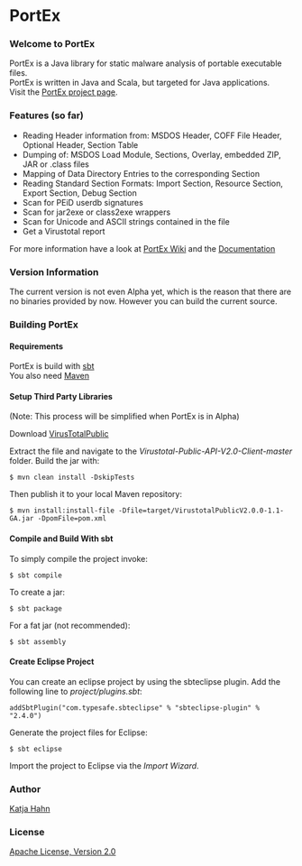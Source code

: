 PortEx
======

### Welcome to PortEx

PortEx is a Java library for static malware analysis of portable executable files.  
PortEx is written in Java and Scala, but targeted for Java applications.  
Visit the [PortEx project page](http://katjahahn.github.io/PortEx/).

### Features (so far)

* Reading Header information from: MSDOS Header, COFF File Header, Optional Header, Section Table
* Dumping of: MSDOS Load Module, Sections, Overlay, embedded ZIP, JAR or .class files
* Mapping of Data Directory Entries to the corresponding Section
* Reading Standard Section Formats: Import Section, Resource Section, Export Section, Debug Section
* Scan for PEiD userdb signatures
* Scan for jar2exe or class2exe wrappers
* Scan for Unicode and ASCII strings contained in the file
* Get a Virustotal report

For more information have a look at [PortEx Wiki](https://github.com/katjahahn/PortEx/wiki/Getting-Started) and the [Documentation](http://katjahahn.github.io/PortEx/javadocs/)

### Version Information

The current version is not even Alpha yet, which is the reason that there are no binaries provided by now. However you can build the current source.

### Building PortEx

#### Requirements

PortEx is build with [sbt](http://www.scala-sbt.org)  
You also need [Maven](https://maven.apache.org/)

#### Setup Third Party Libraries

(Note: This process will be simplified when PortEx is in Alpha)

Download [VirusTotalPublic](https://github.com/kdkanishka/Virustotal-Public-API-V2.0-Client/archive/master.zip)

Extract the file and navigate to the *Virustotal-Public-API-V2.0-Client-master* folder. Build the jar with:

```
$ mvn clean install -DskipTests
```

Then publish it to your local Maven repository:

```
$ mvn install:install-file -Dfile=target/VirustotalPublicV2.0.0-1.1-GA.jar -DpomFile=pom.xml
```

#### Compile and Build With sbt

To simply compile the project invoke:

```
$ sbt compile
```

To create a jar: 

```
$ sbt package
```

For a fat jar (not recommended):

```
$ sbt assembly
```

#### Create Eclipse Project

You can create an eclipse project by using the sbteclipse plugin.
Add the following line to *project/plugins.sbt*:

```
addSbtPlugin("com.typesafe.sbteclipse" % "sbteclipse-plugin" % "2.4.0")
```

Generate the project files for Eclipse:

```
$ sbt eclipse
```

Import the project to Eclipse via the *Import Wizard*.

### Author
[Katja Hahn](http://katjahahn.github.io/)

### License
[Apache License, Version 2.0](https://github.com/katjahahn/PortEx/blob/master/LICENSE)
